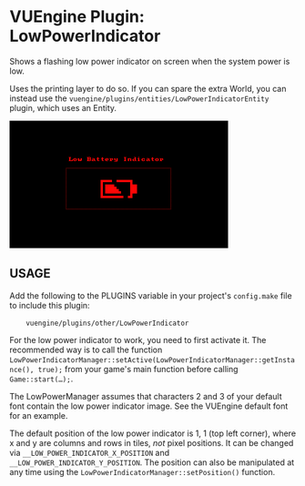 VUEngine Plugin: LowPowerIndicator
====================================

Shows a flashing low power indicator on screen when the system power is low.

Uses the printing layer to do so. If you can spare the extra World, you can instead use the `vuengine/plugins/entities/LowPowerIndicatorEntity` plugin, which uses an Entity.

![Preview Image](preview.png)


USAGE
-----

Add the following to the PLUGINS variable in your project's `config.make` file to include this plugin:

		vuengine/plugins/other/LowPowerIndicator

For the low power indicator to work, you need to first activate it. The recommended way is to call the function `LowPowerIndicatorManager::setActive(LowPowerIndicatorManager::getInstance(), true);` from your game's main function before calling `Game::start(…);`.

The LowPowerManager assumes that characters 2 and 3 of your default font contain the low power indicator image. See the VUEngine default font for an example.

The default position of the low power indicator is 1, 1 (top left corner), where x and y are columns and rows in tiles, *not* pixel positions. It can be changed via `__LOW_POWER_INDICATOR_X_POSITION` and `__LOW_POWER_INDICATOR_Y_POSITION`. The position can also be manipulated at any time using the `LowPowerIndicatorManager::setPosition()` function.
